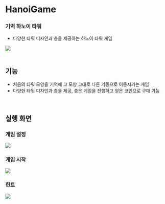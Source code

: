 # HanoiGame
### 기억 하노이 타워 ###

- 다양한 타워 디자인과 층을 제공하는 하노이 타워 게임
<div>
  <img src="https://img.shields.io/badge/C++-00599C?style=flat-square&logo=cplusplus&logoColor=white">
</div>
<br>

## 기능 ##
- 처음의 타워 모양을 기억해 그 모양 그대로 다른 기둥으로 이동시키는 게임
- 다양한 타워 디자인과 층을 제공, 층은 게임을 진행하고 얻은 코인으로 구매 가능
<br>

## 실행 화면 ##
### 게임 설정 ###
<div>
  <img src="https://user-images.githubusercontent.com/26541472/223741947-59ac102d-ec30-46e6-a759-8933b1283cee.PNG">
</div>

### 게임 시작 ###
<div>
  <img src="https://user-images.githubusercontent.com/26541472/223741949-9769a33a-5887-48dc-b33c-a4aab0f55d72.PNG">
</div>

### 힌트 ###
<div>
  <img src="https://user-images.githubusercontent.com/26541472/223741942-4d0db615-08f6-45f8-8f44-3a98c7e6d8c4.PNG">
</div>
